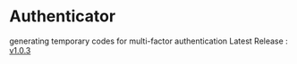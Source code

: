 # Authenticator
generating temporary codes for multi-factor authentication
Latest Release : [v1.0.3](https://github.com/Ripax/Authenticator/releases/tag/v1.0.3)
